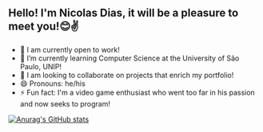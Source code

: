 ## Hello! I'm Nicolas Dias, it will be a pleasure to meet you!😊✌



- 🔭 I am currently open to work!
- 🌱 I’m currently learning Computer Science at the University of São Paulo, UNIP!
- 👯 I am looking to collaborate on projects that enrich my portfolio!
- 😄 Pronouns: he/his
- ⚡ Fun fact: I'm a video game enthusiast who went too far in his passion and now seeks to program!

[![Anurag's GitHub stats](https://github-readme-stats.vercel.app/api?username=NicolasGSaid)](https://github.com/anuraghazra/github-readme-stats)
